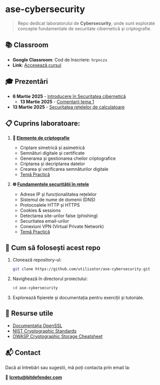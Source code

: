 # ase-cybersecurity

> Repo dedicat laboratorului de **Cybersecurity**, unde sunt explorate concepte fundamentale de securitate cibernetică și criptografie.

## 📚 Classroom

- **Google Classroom**: Cod de înscriere: `hrpnczx`
- **Link**: [Accesează cursul](https://classroom.google.com/c/NzU3NzY0ODUwMDQx?cjc=hrpnczx)


## 🎓 Prezentări
- **6 Martie 2025** - [Introducere în Securitatea cibernetică](/presentations/prezentare_6.03_I.pdf)
   - **13 Martie 2025** - [Comentarii tema 1](/presentations/Comentarii_Tema1.pdf)
- **13 Martie 2025** - [Securitatea rețelelor de calculatoare](/presentations/prezentare_13.03.pdf)


## 📋 Cuprins laboratoare:

1. **🔐 [Elemente de criptografie](/lab1/readme.md)**
   - Criptare simetrică și asimetrică
   - Semnături digitale și certificate
   - Generarea și gestionarea cheilor criptografice
   - Criptarea și decriptarea datelor
   - Crearea și verificarea semnăturilor digitale
   - [Temă Practică](/lab1/tema.md)

2. **🌐 [Fundamentele securității în rețele](/lab2/readme.md)**
   - Adrese IP și funcționalitatea rețelelor
   - Sistemul de nume de domenii (DNS)
   - Protocoalele HTTP și HTTPS
   - Cookies & sessions
   - Detectarea site-urilor false (phishing)
   - Securitatea email-urilor
   - Conexiuni VPN (Virtual Private Network)
   - [Temă Practică](/lab2/tema.md)

## 🚀 Cum să folosești acest repo

1. Clonează repository-ul:
   ```bash
   git clone https://github.com/utilizator/ase-cybersecurity.git
   ```

2. Navighează în directorul proiectului:
   ```bash
   cd ase-cybersecurity
   ```
3. Explorează fișierele și documentația pentru exerciții și tutoriale.


## 📌 Resurse utile

- [Documentația OpenSSL](https://www.openssl.org/docs/)
- [NIST Cryptographic Standards](https://csrc.nist.gov/)
- [OWASP Cryptographic Storage Cheatsheet](https://cheatsheetseries.owasp.org/cheatsheets/Cryptographic_Storage_Cheat_Sheet.html)


## 📬 Contact
Dacă ai întrebări sau sugestii, mă poți contacta prin email la:

📩 **lcretu@bitdefender.com**